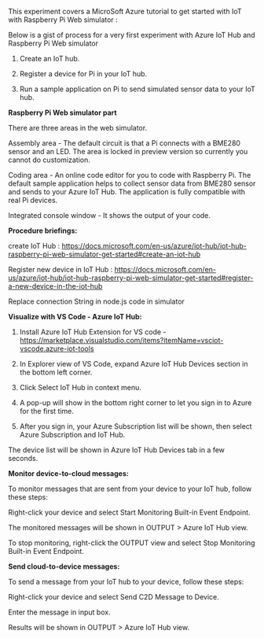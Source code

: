 This experiment covers a MicroSoft Azure tutorial to get started with IoT with Raspberry Pi Web simulator :

Below is a gist of process for a very first experiment with Azure IoT Hub and Raspberry Pi Web simulator

1. Create an IoT hub.

2. Register a device for Pi in your IoT hub.

3. Run a sample application on Pi to send simulated sensor data to your IoT hub.

**Raspberry Pi Web simulator part**

There are three areas in the web simulator.

Assembly area - The default circuit is that a Pi connects with a BME280 sensor and an LED. The area is locked in preview version so currently you cannot do customization.

Coding area - An online code editor for you to code with Raspberry Pi. The default sample application helps to collect sensor data from BME280 sensor and sends to your Azure IoT Hub. The application is fully compatible with real Pi devices.

Integrated console window - It shows the output of your code. 

**Procedure briefings:**

create IoT Hub : https://docs.microsoft.com/en-us/azure/iot-hub/iot-hub-raspberry-pi-web-simulator-get-started#create-an-iot-hub

Register new device in IoT Hub : https://docs.microsoft.com/en-us/azure/iot-hub/iot-hub-raspberry-pi-web-simulator-get-started#register-a-new-device-in-the-iot-hub

Replace connection String in node.js code in simulator

**Visualize with VS Code - Azure IoT Hub:**

1. Install Azure IoT Hub Extension for VS code - https://marketplace.visualstudio.com/items?itemName=vsciot-vscode.azure-iot-tools

2. In Explorer view of VS Code, expand Azure IoT Hub Devices section in the bottom left corner.

3. Click Select IoT Hub in context menu.

4. A pop-up will show in the bottom right corner to let you sign in to Azure for the first time.

5. After you sign in, your Azure Subscription list will be shown, then select Azure Subscription and IoT Hub.

The device list will be shown in Azure IoT Hub Devices tab in a few seconds.

**Monitor device-to-cloud messages:**

To monitor messages that are sent from your device to your IoT hub, follow these steps:

Right-click your device and select Start Monitoring Built-in Event Endpoint.

The monitored messages will be shown in OUTPUT > Azure IoT Hub view.

To stop monitoring, right-click the OUTPUT view and select Stop Monitoring Built-in Event Endpoint.

**Send cloud-to-device messages:**

To send a message from your IoT hub to your device, follow these steps:

Right-click your device and select Send C2D Message to Device.

Enter the message in input box.

Results will be shown in OUTPUT > Azure IoT Hub view.
